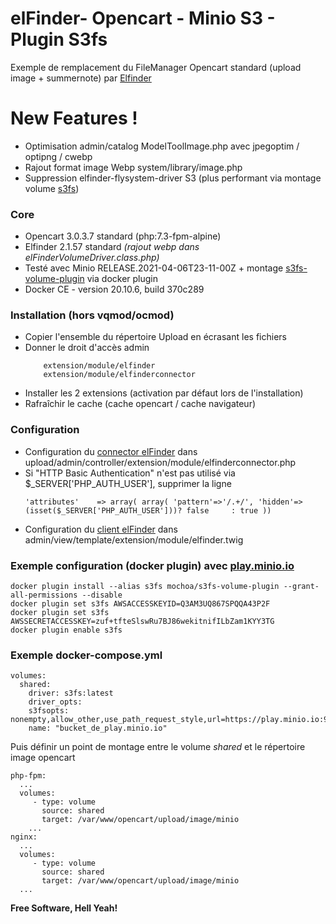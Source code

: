 

# elFinder- Opencart - Minio S3 - Plugin S3fs

Exemple de remplacement du FileManager Opencart standard (upload image + summernote) par [Elfinder](https://github.com/Studio-42/elFinder)  

# New Features !

- Optimisation admin/catalog ModelToolImage.php avec jpegoptim / optipng / cwebp
- Rajout format image Webp system/library/image.php
- Suppression elfinder-flysystem-driver S3 (plus performant via montage volume [s3fs](https://github.com/s3fs-fuse/s3fs-fuse))

### Core

* Opencart 3.0.3.7 standard (php:7.3-fpm-alpine)
* Elfinder 2.1.57 standard *(rajout webp dans elFinderVolumeDriver.class.php)*
* Testé avec Minio RELEASE.2021-04-06T23-11-00Z + montage [s3fs-volume-plugin](https://github.com/marcelo-ochoa/docker-volume-plugins/tree/master/s3fs-volume-plugin) via docker plugin
* Docker CE - version 20.10.6, build 370c289

### Installation (hors vqmod/ocmod)

* Copier l'ensemble du répertoire Upload en écrasant les fichiers 
* Donner le droit d'accès admin 
    ```
	    extension/module/elfinder
	    extension/module/elfinderconnector
    ```
* Installer les 2 extensions (activation par défaut lors de l'installation)
* Rafraîchir le cache (cache opencart / cache navigateur)

### Configuration

+ Configuration du [connector elFinder](https://github.com/Studio-42/elFinder/wiki/Connector-configuration-options) dans upload/admin/controller/extension/module/elfinderconnector.php 
+ Si "HTTP Basic Authentication" n'est pas utilisé via $_SERVER['PHP_AUTH_USER'], supprimer la ligne
    ```
    'attributes'	=> array( array( 'pattern'=>'/.+/', 'hidden'=>(isset($_SERVER['PHP_AUTH_USER']))? false     : true ))
    ```
+ Configuration du [client elFinder](https://github.com/Studio-42/elFinder/wiki/Client-configuration-options) dans admin/view/template/extension/module/elfinder.twig 

### Exemple configuration (docker plugin) avec [play.minio.io](https://play.minio.io:9000/minio/login)  

    docker plugin install --alias s3fs mochoa/s3fs-volume-plugin --grant-all-permissions --disable
    docker plugin set s3fs AWSACCESSKEYID=Q3AM3UQ867SPQQA43P2F
    docker plugin set s3fs AWSSECRETACCESSKEY=zuf+tfteSlswRu7BJ86wekitnifILbZam1KYY3TG
    docker plugin enable s3fs

      
### Exemple docker-compose.yml

	volumes:
	  shared:
	    driver: s3fs:latest
	    driver_opts:
	    s3fsopts: nonempty,allow_other,use_path_request_style,url=https://play.minio.io:9000,uid=$UID,gid=$GID
	    name: "bucket_de_play.minio.io"   
    
Puis définir un point de montage entre le volume *shared* et le répertoire image opencart 

    php-fpm:    
      ...        
      volumes:
	     - type: volume
	       source: shared
	       target: /var/www/opencart/upload/image/minio
	    ...
    nginx:
	  ...
	  volumes:
	     - type: volume
	       source: shared
	       target: /var/www/opencart/upload/image/minio
      ...

**Free Software, Hell Yeah!**
